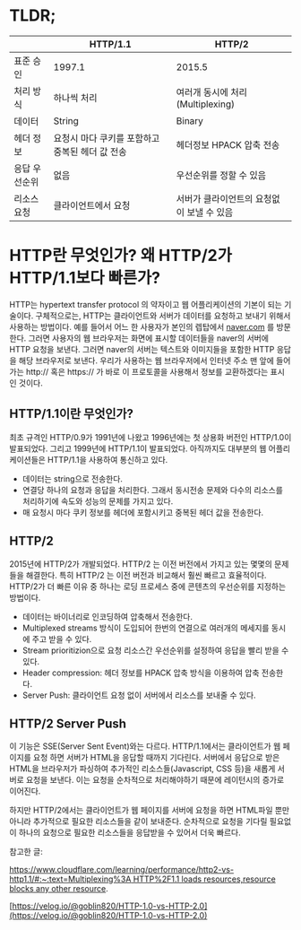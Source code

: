 
# TLDR;


|         | HTTP/1.1                    | HTTP/2                    |
| ------- | --------------------------- | ------------------------- |
| 표준 승인   | 1997.1                      | 2015.5                    |
| 처리 방식   | 하나씩 처리                      | 여러개 동시에 처리 (Multiplexing) |
| 데이터     | String                      | Binary                    |
| 헤더 정보   | 요청시 마다 쿠키를 포함하고 중복된 헤더 값 전송 | 헤더정보 HPACK 압축 전송          |
| 응답 우선순위 | 없음                          | 우선순위를 정할 수 있음             |
| 리소스 요청  | 클라이언트에서 요청                  | 서버가 클라이언트의 요청없이 보낼 수 있음   |


# HTTP란 무엇인가? 왜 HTTP/2가 HTTP/1.1보다 빠른가?


HTTP는 hypertext transfer protocol 의 약자이고 웹 어플리케이션의 기본이 되는 기술이다. 구체적으로는, HTTP는 클라이언트와 서버가 데이터를 요청하고 보내기 위해서 사용하는 방법이다. 예를 들어서 어느 한 사용자가 본인의 렙탑에서 [naver.com](http://naver.com/) 를 방문한다. 그러면 사용자의 웹 브라우저는 화면에 표시할 데이터들을 naver의 서버에 HTTP 요청을 보낸다. 그러면 naver의 서버는 텍스트와 이미지들을 포함한 HTTP 응답을 해당 브라우저로 보낸다. 우리가 사용하는 웹 브라우저에서 인터넷 주소 맨 앞에 들어가는 http:// 혹은 https:// 가 바로 이 프로토콜을 사용해서 정보를 교환하겠다는 표시인 것이다.


## HTTP/1.1이란 무엇인가?


최초 규격인 HTTP/0.9가 1991년에 나왔고 1996년에는 첫 상용화 버전인 HTTP/1.0이 발표되었다. 그리고 1999년에 HTTP/1.1이 발표되었다. 아직까지도 대부분의 웹 어플리케이션들은 HTTP/1.1을 사용하여 통신하고 있다.

- 데이터는 string으로 전송한다.
- 연결당 하나의 요청과 응답을 처리한다. 그래서 동시전송 문제와 다수의 리소스를 처리하기에 속도와 성능의 문제를 가지고 있다.
- 매 요청시 마다 쿠키 정보를 헤더에 포함시키고 중복된 헤더 값을 전송한다.

## HTTP/2


2015년에 HTTP/2가 개발되었다. HTTP/2 는 이전 버전에서 가지고 있는 몇몇의 문제들을 해결한다. 특히 HTTP/2 는 이전 버전과 비교해서 훨씬 빠르고 효율적이다. HTTP/2가 더 빠른 이유 중 하나는 로딩 프로세스 중에 콘텐츠의 우선순위를 지정하는 방법이다. 

- 데이터는 바이너리로 인코딩하여 압축해서 전송한다.
- Multiplexed streams 방식이 도입되어 한번의 연결으로 여러개의 메세지를 동시에 주고 받을 수 있다.
- Stream prioritizion으로 요청 리소스간 우선순위를 설정하여 응답을 빨리 받을 수 있다.
- Header compression: 헤더 정보를 HPACK 압축 방식을 이용하여 압축 전송한다.
- Server Push: 클라이언트 요청 없이 서버에서 리소스를 보내줄 수 있다.

## HTTP/2 Server Push


이 기능은 SSE(Server Sent Event)와는 다르다. HTTP/1.1에서는 클라이언트가 웹 페이지를 요청 하면 서버가 HTML을 응답할 때까지 기다린다. 서버에서 응답으로 받은 HTML을 브라우저가 파싱하여 추가적인 리소스들(Javascript, CSS 등)을 새롭게 서버로 요청을 보낸다. 이는 요청을 순차적으로 처리해야하기 때문에 레이턴시의 증가로 이어진다.


하지만 HTTP/2에서는 클라이언트가 웹 페이지를 서버에 요청을 하면 HTML파일 뿐만 아니라 추가적으로 필요한 리소스들을 같이 보내준다. 순차적으로 요청을 기다릴 필요없이 하나의 요청으로 필요한 리소스들을 응답받을 수 있어서 더욱 빠르다. 


참고한 글:


[https://www.cloudflare.com/learning/performance/http2-vs-http1.1/#:~:text=Multiplexing%3A HTTP%2F1.1 loads resources,resource blocks any other resource](https://www.cloudflare.com/learning/performance/http2-vs-http1.1/#:~:text=Multiplexing%3A%20HTTP%2F1.1%20loads%20resources,resource%20blocks%20any%20other%20resource).


[https://velog.io/@goblin820/HTTP-1.0-vs-HTTP-2.0](https://velog.io/@goblin820/HTTP-1.0-vs-HTTP-2.0)

